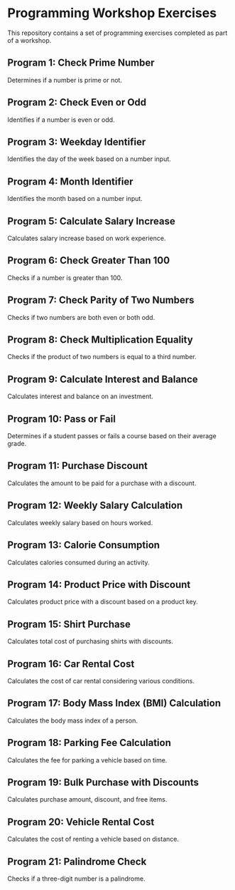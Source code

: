 # Programming Workshop Exercises

This repository contains a set of programming exercises completed as part of a workshop.

## Program 1: Check Prime Number

Determines if a number is prime or not.

## Program 2: Check Even or Odd

Identifies if a number is even or odd.

## Program 3: Weekday Identifier

Identifies the day of the week based on a number input.

## Program 4: Month Identifier

Identifies the month based on a number input.

## Program 5: Calculate Salary Increase

Calculates salary increase based on work experience.

## Program 6: Check Greater Than 100

Checks if a number is greater than 100.

## Program 7: Check Parity of Two Numbers

Checks if two numbers are both even or both odd.

## Program 8: Check Multiplication Equality

Checks if the product of two numbers is equal to a third number.

## Program 9: Calculate Interest and Balance

Calculates interest and balance on an investment.

## Program 10: Pass or Fail

Determines if a student passes or fails a course based on their average grade.

## Program 11: Purchase Discount

Calculates the amount to be paid for a purchase with a discount.

## Program 12: Weekly Salary Calculation

Calculates weekly salary based on hours worked.

## Program 13: Calorie Consumption

Calculates calories consumed during an activity.

## Program 14: Product Price with Discount

Calculates product price with a discount based on a product key.

## Program 15: Shirt Purchase

Calculates total cost of purchasing shirts with discounts.

## Program 16: Car Rental Cost

Calculates the cost of car rental considering various conditions.

## Program 17: Body Mass Index (BMI) Calculation

Calculates the body mass index of a person.

## Program 18: Parking Fee Calculation

Calculates the fee for parking a vehicle based on time.

## Program 19: Bulk Purchase with Discounts

Calculates purchase amount, discount, and free items.

## Program 20: Vehicle Rental Cost

Calculates the cost of renting a vehicle based on distance.

## Program 21: Palindrome Check

Checks if a three-digit number is a palindrome.
